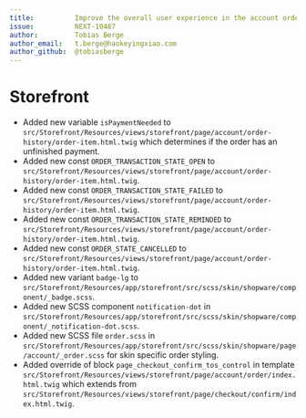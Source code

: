 ```yaml
---
title:          Improve the overall user experience in the account order overview
issue:          NEXT-10487
author:         Tobias Berge
author_email:   t.berge@haokeyingxiao.com
author_github:  @tobiasberge
---
```

# Storefront
* Added new variable `isPaymentNeeded` to `src/Storefront/Resources/views/storefront/page/account/order-history/order-item.html.twig` which determines if the order has an unfinished payment.
* Added new const `ORDER_TRANSACTION_STATE_OPEN` to `src/Storefront/Resources/views/storefront/page/account/order-history/order-item.html.twig`.
* Added new const `ORDER_TRANSACTION_STATE_FAILED` to `src/Storefront/Resources/views/storefront/page/account/order-history/order-item.html.twig`.
* Added new const `ORDER_TRANSACTION_STATE_REMINDED` to `src/Storefront/Resources/views/storefront/page/account/order-history/order-item.html.twig`.
* Added new const `ORDER_STATE_CANCELLED` to `src/Storefront/Resources/views/storefront/page/account/order-history/order-item.html.twig`.
* Added new variant `badge-lg` to `src/Storefront/Resources/app/storefront/src/scss/skin/shopware/component/_badge.scss`.
* Added new SCSS component `notification-dot` in `src/Storefront/Resources/app/storefront/src/scss/skin/shopware/component/_notification-dot.scss`.
* Added new SCSS file `order.scss` in `src/Storefront/Resources/app/storefront/src/scss/skin/shopware/page/account/_order.scss` for skin specific order styling.
* Added override of block `page_checkout_confirm_tos_control` in template `src/Storefront/Resources/views/storefront/page/account/order/index.html.twig` which extends from `src/Storefront/Resources/views/storefront/page/checkout/confirm/index.html.twig`.
